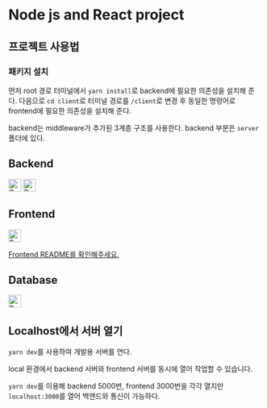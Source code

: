 # Node js and React project

## 프로젝트 사용법

### 패키지 설치

먼저 root 경로 터미널에서 `yarn install`로 backend에 필요한 의존성을 설치해 준다. 다음으로 `cd client`로 터미널 경로를 `/client`로 변경 후 동일한 명령어로 frontend에 필요한 의존성을 설치해 준다.

backend는 middleware가 추가된 3계층 구조를 사용한다. backend 부분은 `server`폴더에 있다.

## Backend

<img height="25px" src="https://img.shields.io/badge/Express-000000?style=flat&amp;logo=Express&amp;logoColor=white" alt="Python Badge">
<img height="25px" src="https://img.shields.io/badge/Node js-339933?style=flat&amp;logo=Node.js&amp;logoColor=white" alt="Python Badge">

## Frontend

<img height="25px" src="https://img.shields.io/badge/React-61DAFB?style=flat&amp;logo=React&amp;logoColor=white" alt="Python Badge">

[Frontend README를 확인해주세요.](/client/README.md)

## Database

<img height="25px" src="https://img.shields.io/badge/MongoDB-47A248?style=flat&amp;logo=MongoDB&amp;logoColor=white" alt="Python Badge">

## Localhost에서 서버 열기

`yarn dev`를 사용하여 개발용 서버를 연다.

local 환경에서 backend 서버와 frontend 서버를 동시에 열어 작업할 수 있습니다.

`yarn dev`를 이용해 backend 5000번, frontend 3000번을 각각 열지만 `localhost:3000`를 열어 백엔드와 통신이 가능하다.
